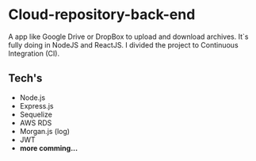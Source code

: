 # Cloud-repository-back-end
A app like Google Drive or DropBox to upload and download archives. It`s fully doing in NodeJS and ReactJS. I divided the project to Continuous Integration (CI).

## Tech's
- Node.js
- Express.js
- Sequelize
- AWS RDS
- Morgan.js (log)
- JWT
- **more comming...**
